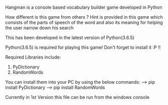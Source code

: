 Hangman is a console based vocabulary builder game developed in Python

How different is this game from others ?
Hint is provided in this game which consists of the parts of speech of the word and also its meaning
for helping the user narrow down his search

This has been developed in the latest version of Python(3.6.5)

Python(3.6.5) is required for playing this game! 
Don't forget to install it :P !!

Required Libraries include: 
1) PyDictionary
2) RandomWords

You can install them into your PC by using the below commands:
--> pip install PyDictionary
--> pip install RandomWords

Currently in 1st Version this file can be run from the windows console